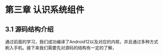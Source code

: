 # 第三章 认识系统组件 #

## 3.1 源码结构介绍

​	通过前面的学习，我们成功编译了Android12以及对应的内核，并且通过多种方式刷入手机。接下来我们需要先对源码的结构有一定的了解，


